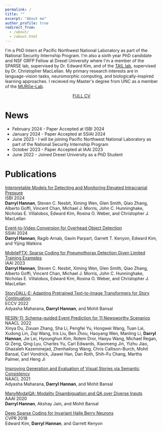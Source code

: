 ```yaml
---
permalink: /
title: ""
excerpt: "About me"
author_profile: true
redirect_from: 
  - /about/
  - /about.html
---
```


I'm a PhD Intern at Pacific Northwest National Laboratory as part of the National Security Internship Program. I'm also a sixth year PhD candidate and NSF GRFP Fellow at Drexel University where I'm a member of the SPARSE lab, supervised by Dr. Edward Kim, and of the [TAIL lab](https://tail.cc.gatech.edu), supervised by Dr. Christopher MacLellan. My primary research interests are in language-vision tasks, neuromorphic computing, and biologically-inspired learning approaches. I recieved my Master's degree from UNC as a member of the [MURGe-Lab](https://murgelab.cs.unc.edu).

<p style="text-align: center;"><a href="../files/CV.pdf">FULL CV</a></p>

News
======
- February 2024 - Paper Accepted at ISBI 2024
- January 2024 - Paper Accepted at SSIAI 2024
- June 2023 - I will be joining Pacific Northwest National Laboratory as part of the National Security Internship Program
- October 2023 - Paper Accepted at IAAI 2023
- June 2022 - Joined Drexel University as a PhD Student

Publications
======
[Interpretable Models for Detecting and Monitoring Elevated Intracranial Pressure](https://arxiv.org/abs/2403.02236) <br>ISBI 2024<br>
**Darryl Hannan**, Steven C. Nesbit, Ximing Wen, Glen Smith, Qiao Zhang, Alberto Goffi, Vincent Chan, Michael J. Morris, John C. Hunninghake, Nicholas E. Villalobos, Edward Kim, Rosina O. Weber, and Christopher J. MacLellan

[Event-to-Video Conversion for Overhead Object Detection](https://arxiv.org/abs/2403.02236) <br>SSIAI 2024<br>
**Darryl Hannan**, Ragib Arnab, Gavin Parpart, Garrett T. Kenyon, Edward Kim, and Yijing Watkins

[MobilePTX: Sparse Coding for Pneumothorax Detection Given Limited Training Examples](https://arxiv.org/abs/2212.03282) <br>IAAI 2023<br>
**Darryl Hannan**, Steven C. Nesbit, Ximing Wen, Glen Smith, Qiao Zhang, Alberto Goffi, Vincent Chan, Michael J. Morris, John C. Hunninghake, Nicholas E. Villalobos, Edward Kim, Rosina O. Weber, and Christopher J. MacLellan

[StoryDALL-E: Adapting Pretrained Text-to-Image Transformers for Story Continuation](https://arxiv.org/abs/2209.06192)  <br>ECCV 2022<br>
Adyasha Maharana, **Darryl Hannan**, and Mohit Bansal

[RESIN-11: Schema-guided Event Prediction for 11 Newsworthy Scenarios](https://aclanthology.org/2022.naacl-demo.7/) <br>NAACL 2022<br>
Xinya Du, Zixuan Zhang, Sha Li, Pengfei Yu, Hongwei Wang, Tuan Lai, Xudong Lin, Ziqi Wang, Iris Liu, Ben Zhou, Haoyang Wen, Manling Li, **Darryl Hannan**, Jie Lei, Hyounghun Kim, Rotem Dror, Haoyu Wang, Michael Regan, Qi Zeng, Qing Lyu, Charles Yu, Carl Edwards, Xiaomeng Jin, Yizhu Jiao, Ghazaleh Kazeminejad, Zhenhailong Wang, Chris Callison-Burch, Mohit Bansal, Carl Vondrick, Jiawei Han, Dan Roth, Shih-Fu Chang, Martha Palmer, and Heng Ji

[Improving Generation and Evaluation of Visual Stories via Semantic Consistency](https://arxiv.org/abs/2105.10026)
<br>NAACL 2021<br>
Adyasha Maharana, **Darryl Hannan**, and Mohit Bansal

[ManyModalQA: Modality Disambiguation and QA over Diverse Inputs](https://arxiv.org/abs/2001.08034)
<br>AAAI 2020<br>
**Darryl Hannan**, Akshay Jain, and Mohit Bansal

[Deep Sparse Coding for Invariant Halle Berry Neurons](https://arxiv.org/abs/1711.07998)
<br> CVPR 2018 <br>
Edward Kim, **Darryl Hannan**, and Garrett Kenyon

